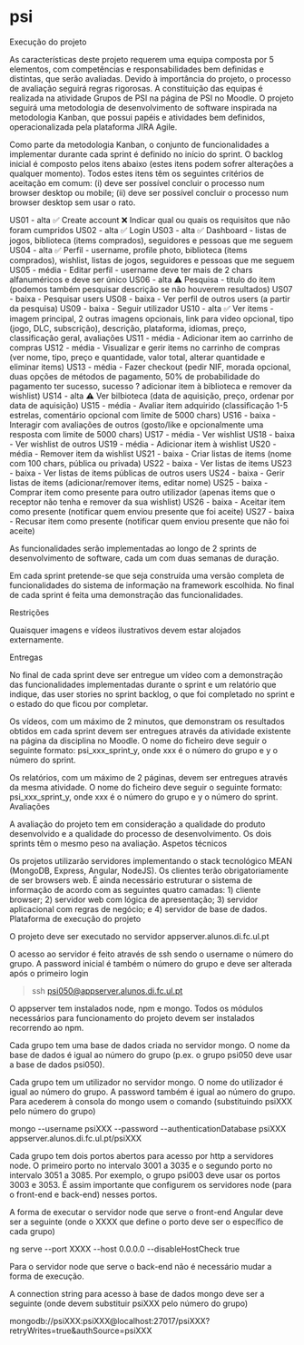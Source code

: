 # psi

Execução do projeto

As características deste projeto requerem uma equipa composta por 5 elementos, com competências e responsabilidades bem definidas e distintas, que serão avaliadas. Devido à importância do projeto, o processo de avaliação seguirá regras rigorosas. A constituição das equipas é realizada na atividade Grupos de PSI na página de PSI no Moodle. O projeto seguirá uma metodologia de desenvolvimento de software inspirada na metodologia Kanban, que possui papéis e atividades bem definidos, operacionalizada pela plataforma JIRA Agile.

Como parte da metodologia Kanban, o conjunto de funcionalidades a implementar durante cada sprint é definido no início do sprint. O backlog inicial é composto pelos itens abaixo (estes itens podem sofrer alterações a qualquer momento). Todos estes itens têm os seguintes critérios de aceitação em comum: (i) deve ser possível concluir o processo num browser desktop ou mobile; (ii) deve ser possível concluir o processo num browser desktop sem usar o rato.

US01 - alta		✅ Create account
	❌ Indicar qual ou quais os requisitos que não foram cumpridos
US02 - alta		✅ Login
US03 - alta		✅ Dashboard - listas de jogos, biblioteca (items comprados), seguidores e pessoas que me seguem
US04 - alta		✅ Perfil - username, profile photo, biblioteca (items comprados), wishlist, listas de jogos, seguidores e pessoas que me seguem
US05 - média	- Editar perfil - username deve ter mais de 2 chars alfanuméricos e deve ser único
US06 - alta		⚠️ Pesquisa - titulo do item (podemos também pesquisar descrição se não houverem resultados)
US07 - baixa	- Pesquisar users
US08 - baixa	- Ver perfil de outros users (a partir da pesquisa)
US09 - baixa	- Seguir utilizador
US10 - alta		✅ Ver items - imagem principal, 2 outras imagens opcionais, link para video opcional, tipo (jogo, DLC, subscrição), descrição, plataforma, idiomas, preço, classificação geral, avaliações
US11 - média	- Adicionar item ao carrinho de compras
US12 - média	- Visualizar e gerir items no carrinho de compras (ver nome, tipo, preço e quantidade, valor total, alterar quantidade e eliminar items)
US13 - média	- Fazer checkout (pedir NIF, morada opcional, duas opções de métodos de pagamento, 50% de probabilidade do pagamento ter sucesso, sucesso ? adicionar item à biblioteca e remover da wishlist)
US14 - alta		⚠️ Ver bilbioteca (data de aquisição, preço, ordenar por data de aquisição)
US15 - média	- Avaliar item adquirido (classificação 1-5 estrelas, comentário opcional com limite de 5000 chars)
US16 - baixa	- Interagir com avaliações de outros (gosto/like e opcionalmente uma resposta com limite de 5000 chars)
US17 - média	- Ver wishlist
US18 - baixa	- Ver wishlist de outros
US19 - média	- Adicionar item à wishlist
US20 - média	- Remover item da wishlist
US21 - baixa	- Criar listas de items (nome com 100 chars, pública ou privada)
US22 - baixa	- Ver listas de items
US23 - baixa	- Ver listas de items públicas de outros users
US24 - baixa	- Gerir listas de items (adicionar/remover items, editar nome)
US25 - baixa	- Comprar item como presente para outro utilizador (apenas items que o receptor não tenha e remover da sua wishlist)
US26 - baixa	- Aceitar item como presente (notificar quem enviou presente que foi aceite)
US27 - baixa	- Recusar item como presente (notificar quem enviou presente que não foi aceite)



As funcionalidades serão implementadas ao longo de 2 sprints de desenvolvimento de software, cada um com duas semanas de duração.

Em cada sprint pretende-se que seja construída uma versão completa de funcionalidades do sistema de informação na framework escolhida. No final de cada sprint é feita uma demonstração das funcionalidades.

Restrições

Quaisquer imagens e vídeos ilustrativos devem estar alojados externamente.

Entregas

No final de cada sprint deve ser entregue um vídeo com a demonstração das funcionalidades implementadas durante o sprint e um relatório que indique, das user stories no sprint backlog, o que foi completado no sprint e o estado do que ficou por completar.

Os vídeos, com um máximo de 2 minutos, que demonstram os resultados obtidos em cada sprint devem ser entregues através da atividade existente na página da disciplina no Moodle. O nome do ficheiro deve seguir o seguinte formato: psi_xxx_sprint_y, onde xxx é o número do grupo e y o número do sprint.

Os relatórios, com um máximo de 2 páginas, devem ser entregues através da mesma atividade. O nome do ficheiro deve seguir o seguinte formato: psi_xxx_sprint_y, onde xxx é o número do grupo e y o número do sprint.
Avaliações

A avaliação do projeto tem em consideração a qualidade do produto desenvolvido e a qualidade do processo de desenvolvimento. Os dois sprints têm o mesmo peso na avaliação.
Aspetos técnicos

Os projetos utilizarão servidores implementando o stack tecnológico MEAN (MongoDB, Express, Angular, NodeJS). Os clientes terão obrigatoriamente de ser browsers web. É ainda necessário estruturar o sistema de informação de acordo com as seguintes quatro camadas: 1) cliente browser; 2) servidor web com lógica de apresentação; 3) servidor aplicacional com regras de negócio; e 4) servidor de base de dados.
Plataforma de execução do projeto

O projeto deve ser executado no servidor appserver.alunos.di.fc.ul.pt

O acesso ao servidor é feito através de ssh sendo o username o número do grupo. A password inicial é também o número do grupo e deve ser alterada após o primeiro login

> ssh psi050@appserver.alunos.di.fc.ul.pt

O appserver tem instalados node, npm e mongo. Todos os módulos necessários para funcionamento do projeto devem ser instalados recorrendo ao npm.

Cada grupo tem uma base de dados criada no servidor mongo. O nome da base de dados é igual ao número do grupo (p.ex. o grupo psi050 deve usar a base de dados psi050).

Cada grupo tem um utilizador no servidor mongo. O nome do utilizador é igual ao número do grupo. A password também é igual ao número do grupo. Para acederem à consola do mongo usem o comando (substituindo psiXXX pelo número do grupo)

mongo --username psiXXX --password --authenticationDatabase psiXXX appserver.alunos.di.fc.ul.pt/psiXXX

Cada grupo tem dois portos abertos para acesso por http a servidores node. O primeiro porto no intervalo 3001 a 3035 e o segundo porto no intervalo 3051 a 3085. Por exemplo, o grupo psi003 deve usar os portos 3003 e 3053. É assim importante que configurem os servidores node (para o front-end e back-end) nesses portos.

A forma de executar o servidor node que serve o front-end Angular deve ser a seguinte (onde o XXXX que define o porto deve ser o específico de cada grupo)

ng serve --port XXXX --host 0.0.0.0 --disableHostCheck true

Para o servidor node que serve o back-end não é necessário mudar a forma de execução.

A connection string para acesso à base de dados mongo deve ser a seguinte (onde devem substituir psiXXX pelo número do grupo)

mongodb://psiXXX:psiXXX@localhost:27017/psiXXX?retryWrites=true&authSource=psiXXX
